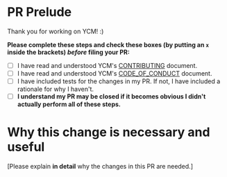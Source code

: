 # PR Prelude

Thank you for working on YCM! :)

**Please complete these steps and check these boxes (by putting an `x` inside
the brackets) _before_ filing your PR:**

- [ ] I have read and understood YCM's [CONTRIBUTING][cont] document.
- [ ] I have read and understood YCM's [CODE_OF_CONDUCT][code] document.
- [ ] I have included tests for the changes in my PR. If not, I have included a
  rationale for why I haven't.
- [ ] **I understand my PR may be closed if it becomes obvious I didn't
  actually perform all of these steps.**

# Why this change is necessary and useful

[Please explain **in detail** why the changes in this PR are needed.]

[cont]: https://github.com/Valloric/YouCompleteMe/blob/master/CONTRIBUTING.md
[code]: https://github.com/Valloric/YouCompleteMe/blob/master/CODE_OF_CONDUCT.md
